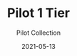 ---
subtitle: "Pilot Collection"
image_secondary: "img/9d1483c3359f8472e16e898a1c6e86f0cc530229-2400x1200.png"
description: "Inspired%20by%20organic%20forms%2C%20Pilot%20Sconce%20features%20a%20rounded%2C%20shell-like%20shade.%20Available%20in%20a%20range%20of%20colors%2C%20lengths%2C%20and%20finishes.%20Lots%20of%20versatility%20to%20create%20different%20archetypes%20of%20wall%20fixtures%2C%20long%20vertical%20double%20arrangement%20or%20single%20stem."
category: "Chandeliers"
designer: "Rbw"
tags: 
  - "Chandeliers"
title: "Pilot 1 Tier"
href: "https://rbw.com/products/pilot-1-tier/3ss-pc31-27-120_tm_dex"
image_primary: "img/PT_default.jpg"
manufacturer: "Rich Brilliant Willing"
slug: "/manufacturers/rbw/chandeliers/rbw-pilot-1-tier"
date: "2021-05-13"
---